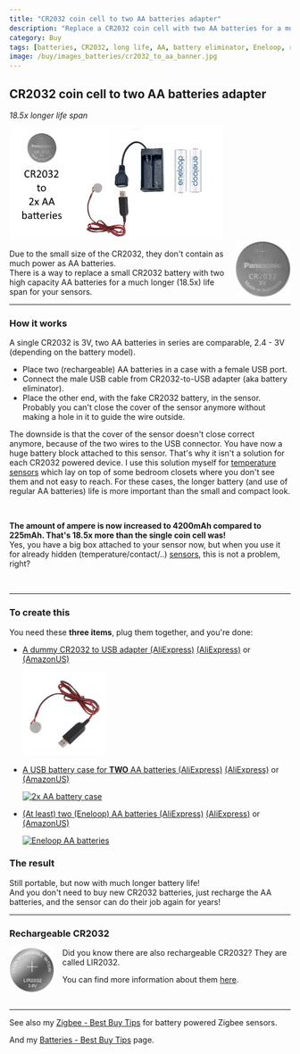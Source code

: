 ```yaml
---
title: "CR2032 coin cell to two AA batteries adapter"
description: "Replace a CR2032 coin cell with two AA batteries for a much longer life span"
category: Buy
tags: [batteries, CR2032, long life, AA, battery eliminator, Eneloop, rechargeable]
image: /buy/images_batteries/cr2032_to_aa_banner.jpg
---
```


## CR2032 coin cell to two AA batteries adapter
*18.5x longer life span*

<img src="/buy/images_batteries/cr2032_to_aa_banner.jpg" alt="banner CR2032 to AA batteries convertor" height="200px" />

<br>

<img src="/buy/images_batteries/cr2032.webp" alt="CR2032" height="100px" style="float:right;margin-left:15px">

Due to the small size of the CR2032, they don't contain as much power as AA batteries.\
There is a way to replace a small CR2032 battery with two high capacity AA batteries for a much longer (18.5x) life span for your sensors.

---
### How it works

A single CR2032 is 3V, two AA batteries in series are comparable, 2.4 - 3V (depending on the battery model).
* Place two (rechargeable) AA batteries in a case with a female USB port.
* Connect the male USB cable from CR2032-to-USB adapter (aka battery eliminator).
* Place the other end, with the fake CR2032 battery, in the sensor. 
  Probably you can't close the cover of the sensor anymore without making a hole in it to guide the wire outside.

The downside is that the cover of the sensor doesn't close correct anymore, 
because of the two wires to the USB connector.
You have now a huge battery block attached to this sensor.
That's why it isn't a solution for each CR2032 powered device.
I use this solution myself for [temperature sensors](/buy/smart_home_best_buy_tips#temperature-sensor) 
which lay on top of some bedroom closets where you don't see them and not easy to reach. 
For these cases, the longer battery (and use of regular AA batteries) life is more important than the small and compact look.

<br>

**The amount of ampere is now increased to 4200mAh compared to 225mAh. 
That's 18.5x more than the single coin cell was!**\
Yes, you have a big box attached to your sensor now, 
but when you use it for already hidden (temperature/contact/..) [sensors](/buy/smart_home_best_buy_tips), this is not a problem, right?

<br>

---

### To create this

You need these **three items**, plug them together, and you're done:
* [A dummy CR2032 to USB adapter (AliExpress)](https://s.click.aliexpress.com/e/_DDUCKpH) [(AliExpress)](https://s.click.aliexpress.com/e/_on2WVlO) or [(AmazonUS)](https://amzn.to/4hDezp1)

  <a href="https://s.click.aliexpress.com/e/_DDUCKpH" target="_blank">
  <img src="/buy/images_batteries/cr2032_to_usb.webp" alt="CR2032 to USB" height="150px" />
  </a>
* [A USB battery case for **TWO** AA batteries (AliExpress)](https://s.click.aliexpress.com/e/_oprvgmC) [(AliExpress)](https://s.click.aliexpress.com/e/_oCLThYk) or [(AmazonUS)](https://amzn.to/4gMd1re#ad)

  <a href="https://s.click.aliexpress.com/e/_oprvgmC" target="_blank">
  <img src="/buy/images_batteries/aa_case.avif" alt="2x AA battery case" height="150px" />
  </a>
* [(At least) two (Eneloop) AA batteries (AliExpress)](https://s.click.aliexpress.com/e/_ooEc2QU) [(AliExpress)](https://s.click.aliexpress.com/e/_op4UGsC) or [(AmazonUS)](https://amzn.to/42ZC6fb#ad)

  <a href="https://s.click.aliexpress.com/e/_ooEc2QU" target="_blank">
  <img src="/buy/images_batteries/eneloop2.avif" alt="Eneloop AA batteries" height="150px" />
  </a>

### The result

Still portable, but now with much longer battery life!\
And you don't need to buy new CR2032 batteries, just recharge the AA batteries, 
and the sensor can do their job again for years!

---
### Rechargeable CR2032

<a href="/buy/batteries">
<img src="/buy/images_batteries/cr2032_rechargeable.webp" alt="LIR2032" width="80px" style="margin-right:15px;float:left"/>
</a>
Did you know there are also rechargeable CR2032? They are called LIR2032.

You can find more information about them [here](/buy/batteries).

<br>

---

See also my [Zigbee - Best Buy Tips](/buy/smart_home_best_buy_tips) for battery powered Zigbee sensors.

And my [Batteries - Best Buy Tips](/buy/batteries) page.